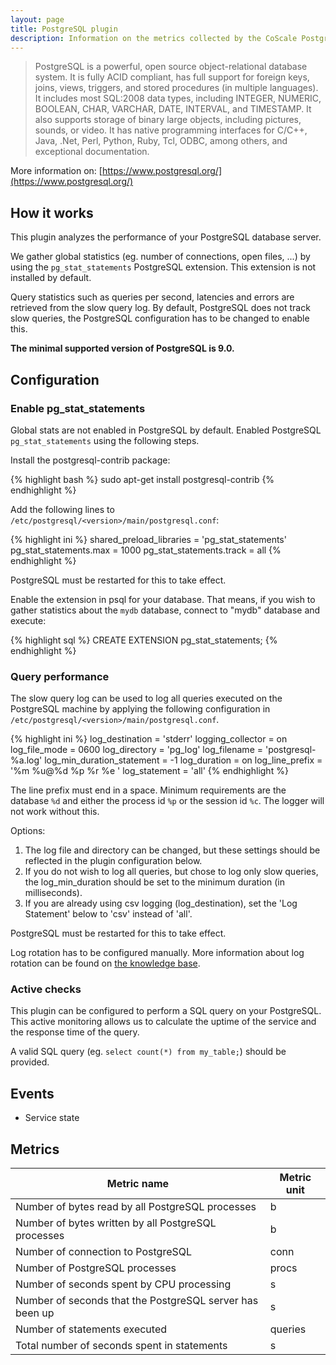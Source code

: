 ```yaml
---
layout: page
title: PostgreSQL plugin
description: Information on the metrics collected by the CoScale PostgreSQL plugin.
---
```


> PostgreSQL is a powerful, open source object-relational database system. It is fully ACID compliant, has full support for foreign keys, joins, views, triggers, and stored procedures (in multiple languages). It includes most SQL:2008 data types, including INTEGER, NUMERIC, BOOLEAN, CHAR, VARCHAR, DATE, INTERVAL, and TIMESTAMP. It also supports storage of binary large objects, including pictures, sounds, or video. It has native programming interfaces for C/C++, Java, .Net, Perl, Python, Ruby, Tcl, ODBC, among others, and exceptional documentation.

More information on: [https://www.postgresql.org/](https://www.postgresql.org/)

## How it works

This plugin analyzes the performance of your PostgreSQL database server.

We gather global statistics (eg. number of connections, open files, ...) by using the `pg_stat_statements` PostgreSQL extension. This extension is not installed by default.

Query statistics such as queries per second, latencies and errors are retrieved from the slow query log. By default, PostgreSQL does not track slow queries, the PostgreSQL configuration has to be changed to enable this.

**The minimal supported version of PostgreSQL is 9.0.**

## Configuration

### Enable pg_stat_statements

Global stats are not enabled in PostgreSQL by default. Enabled PostgreSQL `pg_stat_statements` using the following steps.

Install the postgresql-contrib package:

{% highlight bash %}
sudo apt-get install postgresql-contrib
{% endhighlight %}

Add the following lines to `/etc/postgresql/<version>/main/postgresql.conf`:

{% highlight ini %}
shared_preload_libraries = 'pg_stat_statements'
pg_stat_statements.max = 1000
pg_stat_statements.track = all
{% endhighlight %}

PostgreSQL must be restarted for this to take effect.

Enable the extension in psql for your database. That means, if you wish to gather statistics about the `mydb` database, connect to "mydb" database and execute:

{% highlight sql %}
CREATE EXTENSION pg_stat_statements;
{% endhighlight %}

### Query performance

The slow query log can be used to log all queries executed on the PostgreSQL machine by applying the following configuration in `/etc/postgresql/<version>/main/postgresql.conf`.

{% highlight ini %}
log_destination = 'stderr'
logging_collector = on
log_file_mode = 0600
log_directory = 'pg_log'
log_filename = 'postgresql-%a.log'
log_min_duration_statement = -1
log_duration = on
log_line_prefix = '%m %u@%d %p %r %e '
log_statement = 'all'
{% endhighlight %}

The line prefix must end in a space. Minimum requirements are the database `%d` and either the process id `%p` or the session id `%c`. The logger will not work without this.

Options:

1. The log file and directory can be changed, but these settings should be reflected in the plugin configuration below.
2. If you do not wish to log all queries, but chose to log only slow queries, the log_min_duration should be set to the minimum duration (in milliseconds).
3. If you are already using csv logging (log_destination), set the 'Log Statement' below to 'csv' instead of 'all'.

PostgreSQL must be restarted for this to take effect.

Log rotation has to be configured manually. More information about log rotation can be found on [the knowledge base](https://www.postgresql.org/docs/9.2/static/logfile-maintenance.html).

### Active checks

This plugin can be configured to perform a SQL query on your PostgreSQL. This active monitoring allows us to calculate the uptime of the service and the response time of the query.

A valid SQL query (eg. `select count(*) from my_table;`) should be provided.

## Events

* Service state

## Metrics

| Metric name                                              | Metric unit |
|----------------------------------------------------------|-------------|
| Number of bytes read by all PostgreSQL processes         | b           |
| Number of bytes written by all PostgreSQL processes      | b           |
| Number of connection to PostgreSQL                       | conn        |
| Number of PostgreSQL processes                           | procs       |
| Number of seconds spent by CPU processing                | s           |
| Number of seconds that the PostgreSQL server has been up | s           |
| Number of statements executed                            | queries     |
| Total number of seconds spent in statements              | s           |

